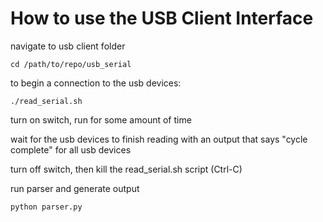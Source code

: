 # How to use the USB Client Interface

navigate to usb client folder

`cd /path/to/repo/usb_serial`

to begin a connection to the usb devices:

`./read_serial.sh`

turn on switch, run for some amount of time

wait for the usb devices to finish reading with an output that says "cycle complete" for all usb devices

turn off switch, then kill the read_serial.sh script (Ctrl-C)

run parser and generate output

`python parser.py`
